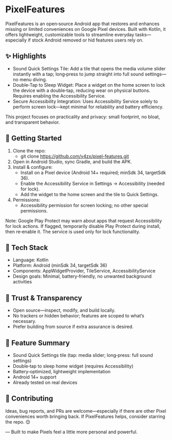 # PixelFeatures

PixelFeatures is an open‑source Android app that restores and enhances missing or limited conveniences on Google Pixel devices. Built with Kotlin, it offers lightweight, customizable tools to streamline everyday tasks—especially if stock Android removed or hid features users rely on.

## ✨ Highlights
- Sound Quick Settings Tile: Add a tile that opens the media volume slider instantly with a tap; long‑press to jump straight into full sound settings—no menu diving.
- Double‑Tap to Sleep Widget: Place a widget on the home screen to lock the device with a double‑tap, reducing wear on physical buttons. Requires enabling the Accessibility Service.
- Secure Accessibility Integration: Uses Accessibility Service solely to perform screen lock—kept minimal for reliability and battery efficiency.

This project focuses on practicality and privacy: small footprint, no bloat, and transparent behavior.

## 🚀 Getting Started
1. Clone the repo:
   - git clone https://github.com/y4zx/pixel-features.git
2. Open in Android Studio, sync Gradle, and build the APK.
3. Install & configure:
   - Install on a Pixel device (Android 14+ required; minSdk 34, targetSdk 36).
   - Enable the Accessibility Service in Settings → Accessibility (needed for lock).
   - Add the widget to the home screen and the tile to Quick Settings.
4. Permissions:
   - Accessibility permission for screen locking; no other special permissions.

Note: Google Play Protect may warn about apps that request Accessibility for lock actions. If flagged, temporarily disable Play Protect during install, then re‑enable it. The service is used only for lock functionality.

## 🧰 Tech Stack
- Language: Kotlin
- Platform: Android (minSdk 34, targetSdk 36)
- Components: AppWidgetProvider, TileService, AccessibilityService
- Design goals: Minimal, battery‑friendly, no unwanted background activities

## 🔐 Trust & Transparency
- Open source—inspect, modify, and build locally.
- No trackers or hidden behavior; features are scoped to what’s necessary.
- Prefer building from source if extra assurance is desired.

## 📌 Feature Summary
- Sound Quick Settings tile (tap: media slider; long‑press: full sound settings)
- Double‑tap to sleep home widget (requires Accessibility)
- Battery‑optimized, lightweight implementation
- Android 14+ support
- Already tested on real devices

## 🤝 Contributing
Ideas, bug reports, and PRs are welcome—especially if there are other Pixel conveniences worth bringing back. If PixelFeatures helps, consider starring the repo. 😊

— Built to make Pixels feel a little more personal and powerful.
